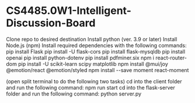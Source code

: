 # CS4485.0W1-Intelligent-Discussion-Board
Clone repo to desired destination
Install python (ver. 3.9 or later)
Install Node.js (npm)
Install required dependencies with the following commands:
  pip install Flask
  pip install -U flask-cors
  pip install flask-mysqldb
  pip install openai
  pip install python-dotenv
  pip install pdfminer.six
  npm i react-router-dom
  pip install -U scikit-learn scipy matplotlib
  npm install @mui/joy @emotion/react @emotion/styled
  npm install --save moment react-moment

(open split terminal to do the following two tasks)
cd into the client folder and run the following command:
  npm run start
cd into the flask-server folder and run the following command:
  python server.py
